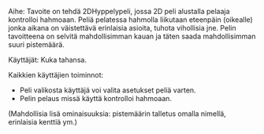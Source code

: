 ﻿Aihe: Tavoite on tehdä 2DHyppelypeli, jossa 2D peli alustalla pelaaja kontrolloi hahmoaan. Peliä pelatessa hahmolla liikutaan eteenpäin (oikealle) jonka aikana on väistettävä erinlaisia asioita, tuhota vihollisia jne. Pelin tavoitteena on selvitä mahdollisimman kauan ja täten saada mahdollisimman suuri pistemäärä.

Käyttäjät: Kuka tahansa.

Kaikkien käyttäjien toiminnot: 
* Peli valikosta käyttäjä voi valita asetukset peliä varten.
* Pelin pelaus missä käyttä kontrolloi hahmoaan.

(Mahdollisia lisä ominaisuuksia:
pistemäärin talletus omalla nimellä, erinlaisia kenttiä ym.)



